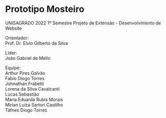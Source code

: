 # Prototipo Mosteiro
 UNISAGRADO 2022 1º Semestre
 Projeto de Extensão - Desenvolvimento de Website  

 Orientador:  
    Prof. Dr. Elvio Gilberto da Silva  

 Líder:  
    João Gabriel de Mello  

 Equipe:  
    Arthur Pires Galvão  
    Fabio Diogo Torres  
    Johnathan Frabetti  
    Lorena da Silva Cavalcanti  
    Lucas Sebastião  
    Maria Eduarda Rubis Morais  
    Mirian Luiza Sartori Castilho  
    Táfnes Diogo Torres  
